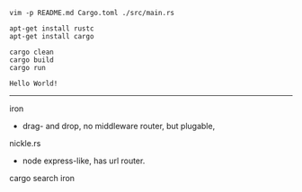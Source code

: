 
```
vim -p README.md Cargo.toml ./src/main.rs

apt-get install rustc
apt-get install cargo

cargo clean
cargo build
cargo run

Hello World!
```


----


iron 
  - drag- and drop, no middleware router, but plugable,

nickle.rs 
  - node express-like, has url router.


cargo search iron

